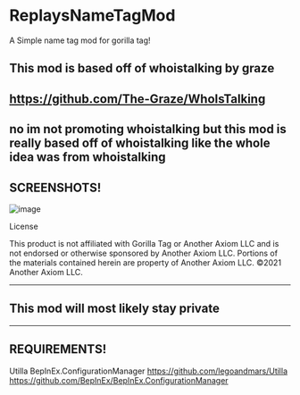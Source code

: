 # ReplaysNameTagMod
A Simple name tag mod for gorilla tag!

This mod is based off of whoistalking by graze
--------------------------
https://github.com/The-Graze/WhoIsTalking
--------------------------

no im not promoting whoistalking but this mod is really based off of whoistalking
like the whole idea was from whoistalking
--------------------------
SCREENSHOTS!
--------------------------
![image](https://i.ibb.co/QmMrD5v/23-07-29-09-00-50-16.png)

License

This product is not affiliated with Gorilla Tag or Another Axiom LLC and is not endorsed or otherwise sponsored by Another Axiom LLC. Portions of the materials contained herein are property of Another Axiom LLC. ©2021 Another Axiom LLC.

--------------------------
This mod will most likely stay private
--------------------------

--------------------------
REQUIREMENTS!
--------------------------
Utilla
BepInEx.ConfigurationManager
https://github.com/legoandmars/Utilla
https://github.com/BepInEx/BepInEx.ConfigurationManager
